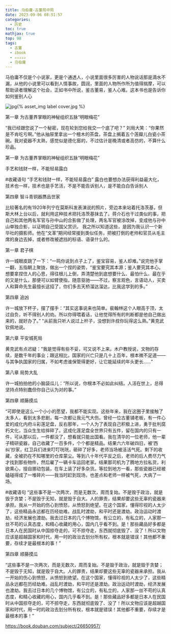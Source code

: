```yaml
---
title: 马伯庸-古董局中局
date: 2023-09-06 08:51:57
categories:
  - 历史
toc: true
mathjax: true
top: 98
tags:
  - 古董
  - ibook
  - ✰✰✰✰✰
  - 马伯庸
---
```


马伯庸不仅是个小说家，更是个通透人，小说里面很多厉害的人物说话那是滴水不漏，从他的小说里可以看到人情事故，圆润，里面的人物所作所为值得揣摩，可以帮助读者理解这个社会，正如书中所说，鉴古董易，鉴人心难。这本书也是告诉你如何鉴别人心
 

 ![jpg](https://img2.doubanio.com/view/subject/l/public/s28340242.jpg){% asset_img label cover.jpg %}


 <!-- more -->
第一章 为古董界掌眼的神秘组织五脉“明眼梅花”

“我已经跟您说了一个秘密，现在轮到您给我交一个底了吧？” 刘局大笑：“你果然是不肯吃亏啊。”他从抽屉里拿出一个檀木的茶盘，茶盘上搁着五个莲瓣儿白瓷小茶碗。我对瓷器不太熟，感觉似是德化窑的，不过估计是晚清或者高仿的，不算什么珍品。





第一章 为古董界掌眼的神秘组织五脉“明眼梅花”

手艺和钱财一样，不能轻易露白

#收藏语句 “手艺和钱财一样，不能轻易露白” 露白也要想办法获得利益最大化，技术也一样，技术也是手艺活，不是不能告诉别人，是不能白白告诉别人


第四章 智斗青铜器赝品世家

比较著名的有1920年列宁在莫斯科发表演说的照片，旁边本来站着托洛茨基，但斯大林上台以后，就利用这种技术把托洛茨基抹去了。蒋介石也干过类似的事，把自己和其他两名军官与孙中山的合影做了处理，两名军官被涂改掉，变成他与孙中山单独合影，以证明自己受国父赏识。 我之所以知道这些，是因为我认识一个新华社的摄影师。他在“文革”期间经常接到类似任务，把被打倒的老帅和官员从毛主席的身边去掉，或者修改被遮挡的标语、语录什么的。



第一章 君子棋

许一城眼皮跳了一下：“一鸣你说到点子上了，鉴宝容易，鉴人却难。”说完他手掌一翻，五指朝上聚拢，做出一个捏的姿势，“鉴宝要究其本源；鉴人要究其本心。想要拿捏住人的心思，得往根儿上倒，弄清楚他到底想要什么、最怕什么、最在乎的又是什么，那便可以如臂使指，随意驱驰——不过，察言观色，言语动人，买卖人和算命先生最擅长这招了，你们多去天桥溜达溜达，比我这学到的多。”



第四章 追凶

许一城放下杯子，摆了摆手：“其实这事说来也简单。裴翰林这个人眼高于顶，太过自负，听不得别人的劝。所以你得喂着话，让他觉得所有的判断都是他自己做出来的，就好办了。” “从前我只听人说过上杆子，没想到许叔你玩得这么熟。”黄克武钦佩地说。



第六章 平安城死局

黄克武有点迟疑：“我是觉得有些不妥，可又说不上来。木户教授说，文物的存续，是数千年的事业；跟这相比，国家的兴亡只是几十上百年，根本微不足道——与其争执国家的归属，不如考虑谁保管得更好，让它能延续的年头更长……”



第八章 局势大乱

许一城拍拍他的小脑袋瓜儿：“所以说，你根本不必如此纠结。人活在世上，总得坚持点特别蠢但你自己认为对的事。”



第四章 顺藤摸瓜

“可即使是这么一个小小的愿望，我都不能实现。这些年来，我在这圈子里接触了太多人，看到太多悲剧，每一次都让我元气大伤。曾经一位古董铺老板，有一件心爱的成化内府斗彩莲足盘，反右那年，一个人为了表现自己积极上进，勇于批判腐朽文化，当众生生给摔碎了。这成化莲足盘全世界只有五件，留在国内的只有一件，可从那以后，一件都没了，想看就只能出国看。我在清华的一位老师，他一辈子精研瓷器，自己收藏了一百多件，个个都是精品。结果六六年破四旧，被‘西纠’抄家，红卫兵们进来叮叮咣咣，砸碎了好多，老师当场被活活气死。剩下的收藏，全被扔在不知哪里的仓库蒙尘。等到八十年代平反之后，老师的后人费尽力气才找到那些物件，然后雇了一辆卡车运回老家。结果那司机为了腾地方拉私货，利欲熏心，擅自挪动包装，在车上装了好多杂货。等拉到地方一看，那些瓷器已经被磕碰得成了一堆碎片——我当时赶到现场，也差点和老师一样被气死，大病了一场。

#收藏语句 “这些事不是一次两次，而是无数次，周而复始。不是毁于政治，就是毁于贪婪；不是毁于无知，就是毁于自大。人的罪责，结果却要这些无辜的瓷器来承担。我从一开始的伤心到愤怒，从愤怒到绝望。在这个国家，懂得珍视的人太少了，这些精品永远都在历经劫难。战乱时渡劫，和平时还是渡劫。政治运动时渡劫，经济发展也渡劫。我去过日本的几个博物馆，有公立的，有私立的，人家那一丝不苟的认真态度，和精心收藏的用心，国内几乎看不到。是！那些藏品好多都是日本人在民国时从中国掠夺走的，可不掠夺走，东西就彻底毁了、没了！所以文物应该是超越国家和时代，用一时的政治去划分所有权，根本就是错误！其他都不重要，存续才是最根本的事！”





第四章 顺藤摸瓜

“这些事不是一次两次，而是无数次，周而复始。不是毁于政治，就是毁于贪婪；不是毁于无知，就是毁于自大。人的罪责，结果却要这些无辜的瓷器来承担。我从一开始的伤心到愤怒，从愤怒到绝望。在这个国家，懂得珍视的人太少了，这些精品永远都在历经劫难。战乱时渡劫，和平时还是渡劫。政治运动时渡劫，经济发展也渡劫。我去过日本的几个博物馆，有公立的，有私立的，人家那一丝不苟的认真态度，和精心收藏的用心，国内几乎看不到。是！那些藏品好多都是日本人在民国时从中国掠夺走的，可不掠夺走，东西就彻底毁了、没了！所以文物应该是超越国家和时代，用一时的政治去划分所有权，根本就是错误！其他都不重要，存续才是最根本的事！”


 https://book.douban.com/subject/26650957/